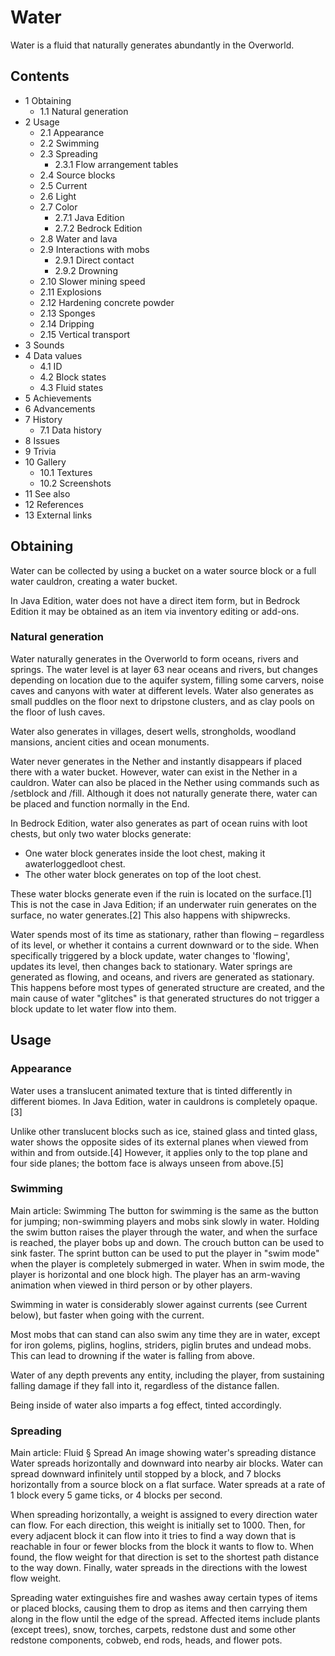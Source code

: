 # Water
Water is a fluid that naturally generates abundantly in the Overworld.

## Contents
- 1 Obtaining
	- 1.1 Natural generation
- 2 Usage
	- 2.1 Appearance
	- 2.2 Swimming
	- 2.3 Spreading
		- 2.3.1 Flow arrangement tables
	- 2.4 Source blocks
	- 2.5 Current
	- 2.6 Light
	- 2.7 Color
		- 2.7.1 Java Edition
		- 2.7.2 Bedrock Edition
	- 2.8 Water and lava
	- 2.9 Interactions with mobs
		- 2.9.1 Direct contact
		- 2.9.2 Drowning
	- 2.10 Slower mining speed
	- 2.11 Explosions
	- 2.12 Hardening concrete powder
	- 2.13 Sponges
	- 2.14 Dripping
	- 2.15 Vertical transport
- 3 Sounds
- 4 Data values
	- 4.1 ID
	- 4.2 Block states
	- 4.3 Fluid states
- 5 Achievements
- 6 Advancements
- 7 History
	- 7.1 Data history
- 8 Issues
- 9 Trivia
- 10 Gallery
	- 10.1 Textures
	- 10.2 Screenshots
- 11 See also
- 12 References
- 13 External links

## Obtaining
Water can be collected by using a bucket on a water source block or a full water cauldron, creating a water bucket.

In Java Edition, water does not have a direct item form, but in Bedrock Edition it may be obtained as an item via inventory editing or add-ons.

### Natural generation
Water naturally generates in the Overworld to form oceans, rivers and springs. The water level is at layer 63 near oceans and rivers, but changes depending on location due to the aquifer system, filling some carvers, noise caves and canyons with water at different levels. Water also generates as small puddles on the floor next to dripstone clusters, and as clay pools on the floor of lush caves.

Water also generates in villages, desert wells, strongholds, woodland mansions, ancient cities and ocean monuments. 

Water never generates in the Nether and instantly disappears if placed there with a water bucket. However, water can exist in the Nether in a cauldron. Water can also be placed in the Nether using commands such as /setblock and /fill. Although it does not naturally generate there, water can be placed and function normally in the End.

In Bedrock Edition, water also generates as part of ocean ruins with loot chests, but only two water blocks generate: 

- One water block generates inside the loot chest, making it awaterloggedloot chest.
- The other water block generates on top of the loot chest.

These water blocks generate even if the ruin is located on the surface.[1] This is not the case in Java Edition; if an underwater ruin generates on the surface, no water generates.[2] This also happens with shipwrecks.

Water spends most of its time as stationary, rather than flowing – regardless of its level, or whether it contains a current downward or to the side. When specifically triggered by a block update, water changes to 'flowing', updates its level, then changes back to stationary. Water springs are generated as flowing, and oceans, and rivers are generated as stationary. This happens before most types of generated structure are created, and the main cause of water "glitches" is that generated structures do not trigger a block update to let water flow into them.

## Usage
### Appearance
Water uses a translucent animated texture that is tinted differently in different biomes. In Java Edition, water in cauldrons is completely opaque.[3]

Unlike other translucent blocks such as ice, stained glass and tinted glass, water shows the opposite sides of its external planes when viewed from within and from outside.[4] However, it applies only to the top plane and four side planes; the bottom face is always unseen from above.[5]

### Swimming
Main article: Swimming
The button for swimming is the same as the button for jumping; non-swimming players and mobs sink slowly in water. Holding the swim button raises the player through the water, and when the surface is reached, the player bobs up and down. The crouch button can be used to sink faster. The sprint button can be used to put the player in "swim mode" when the player is completely submerged in water. When in swim mode, the player is horizontal and one block high. The player has an arm-waving animation when viewed in third person or by other players.

Swimming in water is considerably slower against currents (see Current below), but faster when going with the current.

Most mobs that can stand can also swim any time they are in water, except for iron golems, piglins, hoglins, striders, piglin brutes and undead mobs. This can lead to drowning if the water is falling from above.

Water of any depth prevents any entity, including the player, from sustaining falling damage if they fall into it, regardless of the distance fallen.

Being inside of water also imparts a fog effect, tinted accordingly.

### Spreading
Main article: Fluid § Spread
An image showing water's spreading distance
Water spreads horizontally and downward into nearby air blocks. Water can spread downward infinitely until stopped by a block, and 7 blocks horizontally from a source block on a flat surface. Water spreads at a rate of 1 block every 5 game ticks, or 4 blocks per second.

When spreading horizontally, a weight is assigned to every direction water can flow. For each direction, this weight is initially set to 1000. Then, for every adjacent block it can flow into it tries to find a way down that is reachable in four or fewer blocks from the block it wants to flow to. When found, the flow weight for that direction is set to the shortest path distance to the way down. Finally, water spreads in the directions with the lowest flow weight.

Spreading water extinguishes fire and washes away certain types of items or placed blocks, causing them to drop as items and then carrying them along in the flow until the edge of the spread. Affected items include plants (except trees), snow, torches, carpets, redstone dust and some other redstone components, cobweb, end rods, heads, and flower pots.

